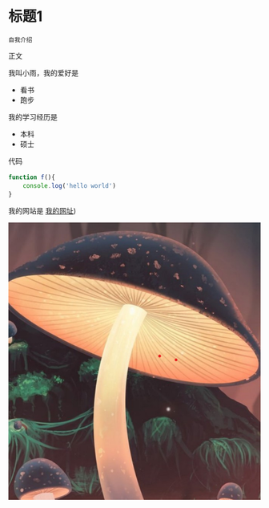 # 标题1
    自我介绍

正文

我叫小雨，我的爱好是

* 看书
* 跑步

我的学习经历是

* 本科
* 硕士

代码
```javascript
function f(){
    console.log('hello world')
}
```

我的网站是 [我的网址](https://github.com/xiaoyuzi1110/markdown-demo-01))

![图片蘑菇](1.png)

